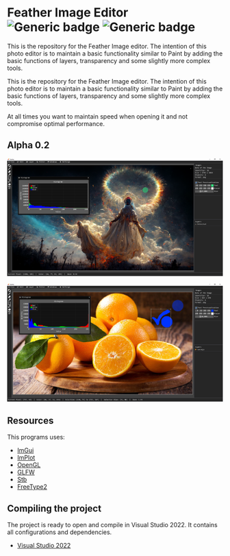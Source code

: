 # Feather Image Editor ![Generic badge](https://img.shields.io/badge/Version-0.2-brightgreen.svg) ![Generic badge](https://img.shields.io/github/last-commit/Electroner/Feather)

This is the repository for the Feather Image editor. The intention of this photo editor is to maintain a basic functionality similar to Paint by adding the basic functions of layers, transparency and some slightly more complex tools.

This is the repository for the Feather Image editor. The intention of this photo editor is to maintain a basic functionality similar to Paint by adding the basic functions of layers, transparency and some slightly more complex tools.

At all times you want to maintain speed when opening it and not compromise optimal performance.

## Alpha 0.2

![Imagen](https://github.com/Electroner/Feather/blob/master/Github_Images/Feather.png)

![Imagen](https://github.com/Electroner/Feather/blob/master/Github_Images/Feather2.png)

## Resources

This programs uses:
-   [ImGui](https://github.com/ocornut/imgui)
-   [ImPlot](https://github.com/epezent/implot)
-   [OpenGL](https://www.opengl.org/)
-   [GLFW](https://www.glfw.org/)
-   [Stb](https://github.com/nothings/stb)
-   [FreeType2](https://github.com/servo/libfreetype2)

## Compiling the project

The project is ready to open and compile in Visual Studio 2022. It contains all configurations and dependencies.

-   [Visual Studio 2022](https://visualstudio.microsoft.com/es/vs/)
